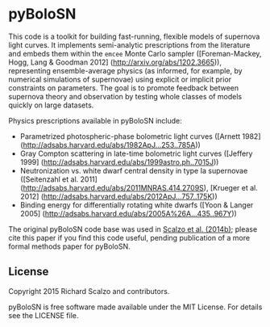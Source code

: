 # pyBoloSN

This code is a toolkit for building fast-running, flexible models of supernova light curves.  It implements semi-analytic prescriptions from the literature and embeds them within the `emcee` Monte Carlo sampler ([Foreman-Mackey, Hogg, Lang & Goodman 2012]
(http://arxiv.org/abs/1202.3665)), representing ensemble-average physics (as informed, for example, by numerical simulations of supernovae) using explicit or implicit prior constraints on parameters.  The goal is to promote feedback between supernova theory and observation by testing whole classes of models quickly on large datasets.

Physics prescriptions available in pyBoloSN include:
* Parametrized photospheric-phase bolometric light curves ([Arnett 1982] (http://adsabs.harvard.edu/abs/1982ApJ...253..785A))
* Gray Compton scattering in late-time bolometric light curves ([Jeffery 1999] (http://adsabs.harvard.edu/abs/1999astro.ph..7015J))
* Neutronization vs. white dwarf central density in type Ia supernovae ([Seitenzahl et al. 2011] (http://adsabs.harvard.edu/abs/2011MNRAS.414.2709S), [Krueger et al. 2012] (http://adsabs.harvard.edu/abs/2012ApJ...757..175K))
* Binding energy for differentially rotating white dwarfs ([Yoon & Langer 2005] (http://adsabs.harvard.edu/abs/2005A%26A...435..967Y))

The original pyBoloSN code base was used in [Scalzo et al. (2014b)](http://adsabs.harvard.edu/abs/2014MNRAS.440.1498S); please cite this paper if you find this code useful, pending publication of a more formal methods paper for pyBoloSN.

License
-------

Copyright 2015 Richard Scalzo and contributors.

pyBoloSN is free software made available under the MIT License. For details see the LICENSE file.
